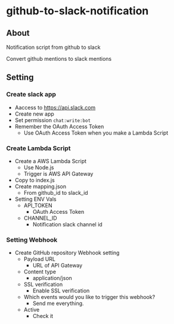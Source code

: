 # github-to-slack-notification

## About
Notification script from github to slack

Convert github mentions to slack mentions

## Setting
### Create slack app
- Aaccess to https://api.slack.com
- Create new app
- Set permission `chat:write:bot`
- Remember the OAuth Access Token
  - Use OAuth Access Token when you make a Lambda Script

### Create Lambda Script
- Create a AWS Lambda Script
  - Use Node.js
  - Trigger is AWS API Gateway
- Copy to index.js
- Create mapping.json
  - From github_id to slack_id
- Setting ENV Vals
  - API_TOKEN
    - OAuth Access Token
  - CHANNEL_ID
    - Notification slack channel id

### Setting Webhook
- Create GitHub repository Webhook setting
  - Payload URL
    - URL of API Gateway
  - Content type
    - application/json
  - SSL verification
    - Enable SSL verification
  - Which events would you like to trigger this webhook?
    - Send me everything.
  - Active
    - Check it